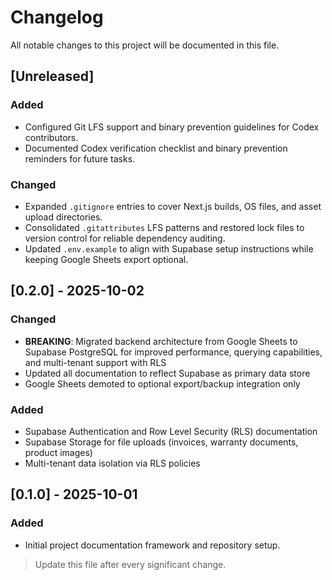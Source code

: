# Changelog

All notable changes to this project will be documented in this file.

## [Unreleased]
### Added
- Configured Git LFS support and binary prevention guidelines for Codex contributors.
- Documented Codex verification checklist and binary prevention reminders for future tasks.

### Changed
- Expanded `.gitignore` entries to cover Next.js builds, OS files, and asset upload directories.
- Consolidated `.gitattributes` LFS patterns and restored lock files to version control for reliable dependency auditing.
- Updated `.env.example` to align with Supabase setup instructions while keeping Google Sheets export optional.

## [0.2.0] - 2025-10-02
### Changed
- **BREAKING**: Migrated backend architecture from Google Sheets to Supabase PostgreSQL for improved performance, querying capabilities, and multi-tenant support with RLS
- Updated all documentation to reflect Supabase as primary data store
- Google Sheets demoted to optional export/backup integration only

### Added
- Supabase Authentication and Row Level Security (RLS) documentation
- Supabase Storage for file uploads (invoices, warranty documents, product images)
- Multi-tenant data isolation via RLS policies

## [0.1.0] - 2025-10-01
### Added
- Initial project documentation framework and repository setup.

> Update this file after every significant change.
